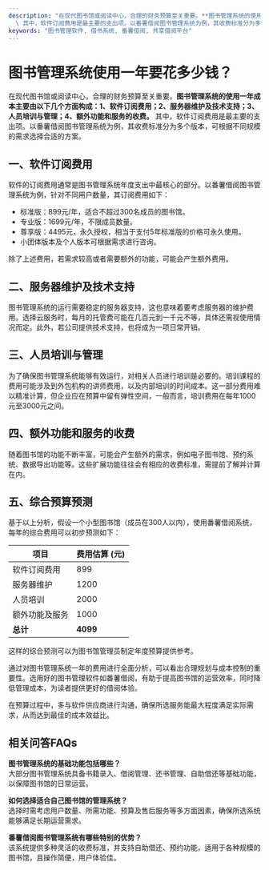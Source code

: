 ```yaml
---
description: "在现代图书馆或阅读中心，合理的财务预算至关重要。**图书管理系统的使用一年成本主要由以下几个方面构成：1、软件订阅费用；2、服务器维护及技术支持；3、人员培训与管理；4、额外功能和服务的收费。**\
  \ 其中，软件订阅费用是最主要的支出项。以番薯借阅图书管理系统为例，其收费标准分为多个版本，可根据不同规模的需求选择合适的方案。"
keywords: "图书管理软件, 借书系统, 番薯借阅, 共享借阅平台"
---
```

# 图书管理系统使用一年要花多少钱？

在现代图书馆或阅读中心，合理的财务预算至关重要。**图书管理系统的使用一年成本主要由以下几个方面构成：1、软件订阅费用；2、服务器维护及技术支持；3、人员培训与管理；4、额外功能和服务的收费。** 其中，软件订阅费用是最主要的支出项。以番薯借阅图书管理系统为例，其收费标准分为多个版本，可根据不同规模的需求选择合适的方案。

## 一、软件订阅费用

软件的订阅费用通常是图书管理系统年度支出中最核心的部分。以番薯借阅图书管理系统为例，针对不同用户数量，其订阅费用如下：

- 标准版：899元/年，适合不超过300名成员的图书馆。
- 专业版：1699元/年，不限成员数量。
- 尊享版：4495元，永久授权，相当于支付5年标准版的价格可永久使用。
- 小团体版本及个人版本可根据需求进行咨询。

除了上述费用，若需求较高或者需要额外的功能，可能会产生额外费用。

## 二、服务器维护及技术支持

图书管理系统的运行需要稳定的服务器支持，这也意味着要考虑服务器的维护费用。选择云服务时，每月的托管费可能在几百元到一千元不等，具体还需视使用情况而定。此外，若公司提供技术支持，也将成为一项日常开销。

## 三、人员培训与管理

为了确保图书管理系统能够有效运行，对相关人员进行培训是必要的。培训课程的费用可能涉及到外包机构的讲师费用，以及内部培训的时间成本。这一部分费用难以精准计算，但企业应在预算中留有弹性空间，一般而言，培训费用在每年1000元至3000元之间。

## 四、额外功能和服务的收费

随着图书馆的功能不断丰富，可能会产生额外的需求，例如电子图书馆、预约系统、数据导出功能等。这些扩展功能往往会有相应的收费标准，需提前了解并计算在内。

## 五、综合预算预测

基于以上分析，假设一个小型图书馆（成员在300人以内），使用番薯借阅系统，每年的综合费用可以初步预测如下：

| 项目                     | 费用估算 (元)          |
|------------------------|---------------------|
| 软件订阅费用             | 899                 |
| 服务器维护               | 1200                |
| 人员培训                 | 2000                |
| 额外功能及服务           | 1000                |
| **总计**                | **4099**            |

这样的综合预测可以为图书馆管理员制定年度预算提供参考。

通过对图书管理系统一年的费用进行全面分析，可以看出合理规划与成本控制的重要性。选用好的图书管理软件如番薯借阅，有助于提高图书馆的运营效率，同时降低管理成本，为读者提供更好的借阅体验。

在预算过程中，多与软件供应商进行沟通，确保所选服务能最大程度满足实际需求，从而达到最佳的成本效益比。

## 相关问答FAQs

**图书管理系统的基础功能包括哪些？**  
大部分图书管理系统具备书籍录入、借阅管理、还书管理、自助借还等基础功能，以保障图书馆的日常运营。

**如何选择适合自己图书馆的管理系统？**  
选择时需考虑用户数量、所需功能、预算及售后服务等多方面因素，确保所选系统能够满足长期运营需求。

**番薯借阅图书管理系统有哪些特别的优势？**  
该系统提供多种灵活的收费标准，并支持自助借还、预约功能，适用于各种规模的图书馆，且操作简便，用户体验佳。
